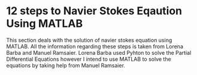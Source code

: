 # 12 steps to Navier Stokes Eqaution Using MATLAB

This section deals with the solution of navier stokes equation using MATLAB. All the information regarding these steps is taken from
Lorena Barba and Manuel Ramsaier. Lorena Barba used Pyhton to solve the Partial Differential Equations however I intend to use MATLAB to
solve the equations by taking help from Manuel Ramsaier. 

